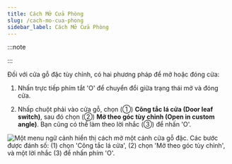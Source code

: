 ```yaml
---
title: Cách Mở Cửa Phòng
slug: /cach-mo-cua-phong
sidebar_label: Cách Mở Cửa Phòng
---
```


:::note

:::

Đối với cửa gỗ đặc tùy chỉnh, có hai phương pháp để mở hoặc đóng cửa:

1. Nhấn trực tiếp phím tắt 'O' để chuyển đổi giữa trạng thái mở và đóng cửa.

2. Nhấp chuột phải vào cửa gỗ, chọn (①) **Công tắc lá cửa (Door leaf switch)**, sau đó chọn (②) **Mở theo góc tùy chỉnh (Open in custom angle)**. Bạn cũng có thể làm theo lời nhắc (③) để nhấn 'O'.

![Một menu ngữ cảnh hiển thị cách mở một cánh cửa gỗ đặc. Các bước được đánh số: (1) chọn 'Công tắc lá cửa', (2) chọn 'Mở theo góc tùy chỉnh', và một lời nhắc (3) để nhấn phím 'O'.](https://storage.googleapis.com/jegavn_kb/image_jegavn/487.1.jpg)